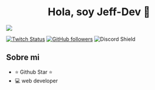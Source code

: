 <div align="center">
<h1 align="center">Hola, soy Jeff-Dev 👋</h1>
</div>
<img src="https://github.com/user-attachments/assets/8fe0af9a-8f46-4470-ad05-e92f76129db6">

[![Twitch Status](https://img.shields.io/twitch/status/aristidevs?style=social)](https://www.twitch.tv/aristidevs)
[![GitHub followers](https://img.shields.io/github/followers/arisguimera?style=social)](https://github.com/ArisGuimera)
![Discord Shield](https://discordapp.com/api/guilds/807719549075980308/widget.png?style=shield)

## Sobre mi

- ⭐ Github Star ⭐ 
- 💻 web developer
<br>
